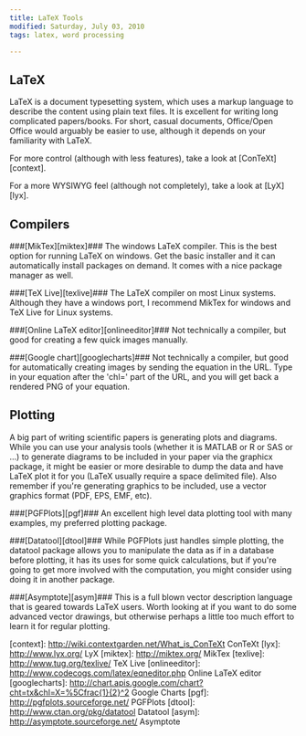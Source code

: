 ```yaml
---
title: LaTeX Tools
modified: Saturday, July 03, 2010
tags: latex, word processing

---
```


LaTeX
------
LaTeX is a document typesetting system, which uses a markup language to describe the content using plain text files.  It is excellent for writing long complicated papers/books.  For short, casual documents, Office/Open Office would arguably be easier to use, although it depends on your familiarity with LaTeX.

For more control (although with less features), take a look at [ConTeXt][context].

For a more WYSIWYG feel (although not completely), take a look at [LyX][lyx].

Compilers
---------
###[MikTex][miktex]###
The windows LaTeX compiler. This is the best option for running LaTeX on windows. Get the basic installer and it can automatically install packages on demand. It comes with a nice package manager as well.

###[TeX Live][texlive]###
The LaTeX compiler on most Linux systems. Although they have a windows port, I recommend MikTex for windows and TeX Live for Linux systems.

###[Online LaTeX editor][onlineeditor]###
Not technically a compiler, but good for creating a few quick images manually.

###[Google chart][googlecharts]###
Not technically a compiler, but good for automatically creating images by sending the equation in the URL.
Type in your equation after the 'chl=' part of the URL, and you will get back a rendered PNG of your equation.

Plotting
--------
A big part of writing scientific papers is generating plots and diagrams.  While you can use your analysis tools (whether it is MATLAB or R or SAS or ...) to generate diagrams to be included in your paper via the graphicx package, it might be easier or more desirable to dump the data and have LaTeX plot it for you (LaTeX usually require a space delimited file).  Also remember if you're generating graphics to be included, use a vector graphics format (PDF, EPS, EMF, etc).

###[PGFPlots][pgf]###
An excellent high level data plotting tool with many examples, my preferred plotting package.

###[Datatool][dtool]###
While PGFPlots just handles simple plotting, the datatool package allows you to manipulate the data as if in a database before plotting, it has its uses for some quick calculations, but if you're going to get more involved with the computation, you might consider using doing it in another package.

###[Asymptote][asym]###
This is a full blown vector description language that is geared towards LaTeX users.  Worth looking at if you want to do some advanced vector drawings, but otherwise perhaps a little too much effort to learn it for regular plotting.

[context]: http://wiki.contextgarden.net/What_is_ConTeXt ConTeXt
[lyx]: http://www.lyx.org/ LyX
[miktex]: http://miktex.org/ MikTex
[texlive]: http://www.tug.org/texlive/ TeX Live
[onlineeditor]: http://www.codecogs.com/latex/eqneditor.php Online LaTeX editor
[googlecharts]: http://chart.apis.google.com/chart?cht=tx&chl=X=%5Cfrac{1}{2}^2 Google Charts
[pgf]: http://pgfplots.sourceforge.net/ PGFPlots
[dtool]: http://www.ctan.org/pkg/datatool Datatool
[asym]: http://asymptote.sourceforge.net/ Asymptote

